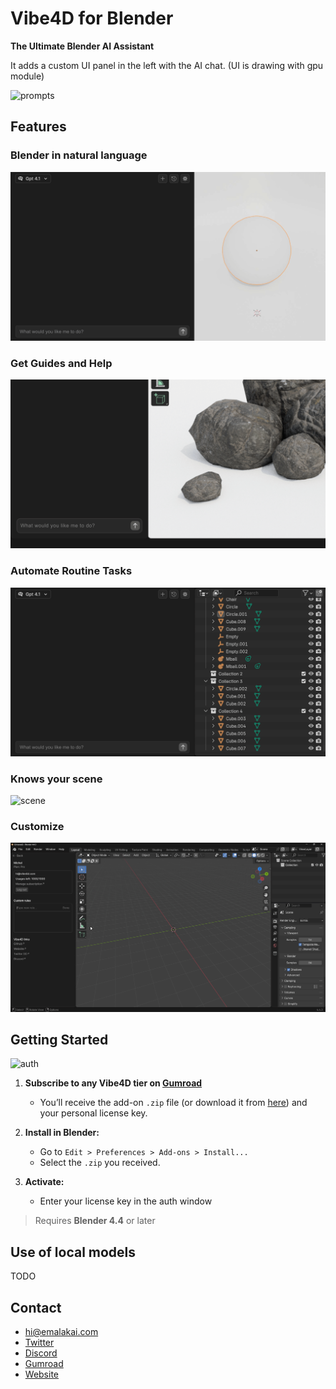 # Vibe4D for Blender

**The Ultimate Blender AI Assistant**

It adds a custom UI panel in the left with the AI chat. (UI is drawing with gpu module)

![prompts](docs/media/main.gif)

## Features

### Blender in natural language
![prompts](docs/media/1.gif)

### Get Guides and Help
![guide](docs/media/2.gif)

### Automate Routine Tasks
![automate](docs/media/3.gif)

### Knows your scene
![scene](docs/media/4.gif)

### Customize
![customize](docs/media/5.gif)


## Getting Started
![auth](docs/media/6.gif)

1. **Subscribe to any Vibe4D tier on [Gumroad](https://vibe4d.gumroad.com/l/blender)**
   * You’ll receive the add-on `.zip` file (or download it from [here](dist/vibe4d.zip)) and your personal license key.

2. **Install in Blender:**
   * Go to `Edit > Preferences > Add-ons > Install...`
   * Select the `.zip` you received.

3. **Activate:**
   * Enter your license key in the auth window

> Requires **Blender 4.4** or later

## Use of local models
TODO

## Contact

* [hi@emalakai.com](mailto:hi@emalakai.com)
* [Twitter](https://x.com/thevibe4d)
* [Discord](https://discord.gg/dXAN23NwkM)
* [Gumroad](https://vibe4d.gumroad.com/l/blender)
* [Website](https://vibe4d.com)
